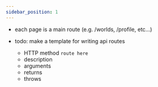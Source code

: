 ```yaml
---
sidebar_position: 1
---
```


- each page is a main route (e.g. /worlds, /profile, etc...)

- todo: make a template for writing api routes
  * HTTP method `route here`
  * description
  * arguments
  * returns
  * throws